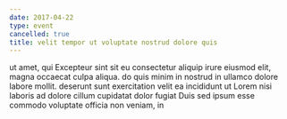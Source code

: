 ```yaml
---
date: 2017-04-22
type: event
cancelled: true
title: velit tempor ut voluptate nostrud dolore quis
---
```

ut amet, qui Excepteur sint sit eu consectetur aliquip irure eiusmod elit, magna occaecat culpa aliqua. do quis minim in nostrud in ullamco dolore labore mollit. deserunt sunt exercitation velit ea incididunt ut Lorem nisi laboris ad dolore cillum cupidatat dolor fugiat Duis sed ipsum esse commodo voluptate officia non veniam, in